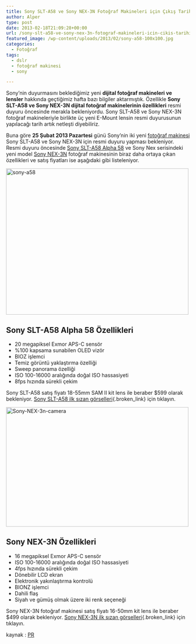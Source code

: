 ```yaml
---
title: Sony SLT-A58 ve Sony NEX-3N Fotoğraf Makineleri için Çıkış Tarihi ve Özellikleri Şekilleniyor
author: Alper
type: post
date: 2013-02-18T21:09:28+00:00
url: /sony-slt-a58-ve-sony-nex-3n-fotograf-makineleri-icin-cikis-tarihi-ve-ozellikleri-sekilleniyor/
featured_image: /wp-content/uploads/2013/02/sony-a58-100x100.jpg
categories:
  - Fotoğraf
tags:
  - dslr
  - fotoğraf makinesi
  - sony

---
```

Sony’nin duyurmasını beklediğimiz yeni **dijital fotoğraf makineleri ve lensler** hakkında geçtiğimiz hafta bazı bilgiler aktarmıştık. Özellikle **Sony SLT-A58 ve Sony NEX-3N dijital fotoğraf makinelerinin özellikleri** resmi duyuru öncesinde merakla bekleniyordu. Sony SLT-A58 ve Sony NEX-3N fotoğraf makineleriyle birlikte üç yeni E-Mount lensin resmi duyurusunun yapılacağı tarih artık netleşti diyebiliriz.

Buna göre **25 Şubat 2013 Pazartesi** günü Sony&#8217;nin iki yeni [fotoğraf makinesi][1] Sony SLT-A58 ve Sony NEX-3N için resmi duyuru yapması bekleniyor. Resmi duyuru öncesinde [Sony SLT-A58 Alpha 58][2] ve Sony Nex serisindeki yeni model [Sony NEX-3N][3] fotoğraf makinesinin biraz daha ortaya çıkan özellikleri ve satış fiyatları ise aşağıdaki gibi listeleniyor.

<img class="aligncenter size-full wp-image-12074" alt="sony-a58" src="https://www.murekkep.org/wp-content/uploads/2013/02/sony-a58.jpg" width="500" height="400" srcset="https://www.murekkep.org/wp-content/uploads/2013/02/sony-a58.jpg 500w, https://www.murekkep.org/wp-content/uploads/2013/02/sony-a58-400x320.jpg 400w, https://www.murekkep.org/wp-content/uploads/2013/02/sony-a58-50x40.jpg 50w, https://www.murekkep.org/wp-content/uploads/2013/02/sony-a58-125x100.jpg 125w, https://www.murekkep.org/wp-content/uploads/2013/02/sony-a58-250x200.jpg 250w, https://www.murekkep.org/wp-content/uploads/2013/02/sony-a58-381x305.jpg 381w" sizes="(max-width: 500px) 100vw, 500px" /> 

## Sony SLT-A58 Alpha 58 Özellikleri

  * 20 megapiksel Exmor APS-C sensör
  * %100 kapsama sunabilen OLED vizör
  * BIOZ işlemci
  * Temiz görüntü yaklaştırma özelliği
  * Sweep panorama özelliği
  * ISO 100-16000 aralığında doğal ISO hassasiyeti
  * 8fps hızında sürekli çekim

Sony SLT-A58 satış fiyatı 18-55mm SAM II kit lens ile beraber $599 olarak bekleniyor. [Sony SLT-A58 ilk sızan görselleri][4]{.broken_link} için tıklayın.

<img class="aligncenter size-full wp-image-12075" alt="Sony-NEX-3n-camera" src="https://www.murekkep.org/wp-content/uploads/2013/02/Sony-NEX-3n-camera.jpg" width="500" height="327" srcset="https://www.murekkep.org/wp-content/uploads/2013/02/Sony-NEX-3n-camera.jpg 500w, https://www.murekkep.org/wp-content/uploads/2013/02/Sony-NEX-3n-camera-400x261.jpg 400w, https://www.murekkep.org/wp-content/uploads/2013/02/Sony-NEX-3n-camera-50x32.jpg 50w, https://www.murekkep.org/wp-content/uploads/2013/02/Sony-NEX-3n-camera-125x81.jpg 125w, https://www.murekkep.org/wp-content/uploads/2013/02/Sony-NEX-3n-camera-300x196.jpg 300w, https://www.murekkep.org/wp-content/uploads/2013/02/Sony-NEX-3n-camera-466x305.jpg 466w" sizes="(max-width: 500px) 100vw, 500px" /> 

## Sony NEX-3N Özellikleri

  * 16 megapiksel Exmor APS-C sensör
  * ISO 100-16000 aralığında doğal ISO hassasiyeti
  * 4fps hızında sürekli çekim
  * Dönebilir LCD ekran
  * Elektronik yakınlaştırma kontrolü
  * BIONZ işlemci
  * Dahili flaş
  * Siyah ve gümüş olmak üzere iki renk seçeneği

Sony NEX-3N fotoğraf makinesi satış fiyatı 16-50mm kit lens ile beraber $499 olarak bekleniyor. [Sony NEX-3N ilk sızan görselleri][5]{.broken_link} için tıklayın.

kaynak : <a href="http://photorumors.com/2013/02/18/sony-a58-and-nex-3n-camera-specifications-and-more-details-on-the-announcement-next-week/" target="_blank">PR</a>

 [1]: https://www.murekkep.org/kamera "fotoğraf makinesi"
 [2]: https://www.murekkep.org/kamera/sony/slt-a58 "sony slt-a58 alpha 58"
 [3]: https://www.murekkep.org/kamera/sony/nex-3n "sony nex-3n fotoğraf makinesi"
 [4]: https://www.murekkep.org/sony-slt-a58-alpha-58-fotograf-makinesinin-ilk-gorselleri-sizmaya-basladi-12021 "Sony SLT-A58 Alpha 58 Fotoğraf Makinesinin İlk Görselleri Sızmaya Başladı"
 [5]: https://www.murekkep.org/sony-nex-3n-kompakt-fotograf-makinesinin-yeni-gorselleri-sizmaya-basladi-12042 "Sony NEX-3N Kompakt Fotoğraf Makinesinin Yeni Görselleri Sızmaya Başladı"